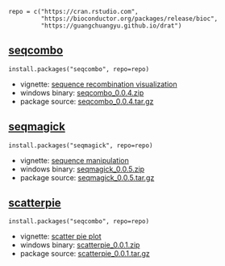     repo = c("https://cran.rstudio.com",
             "https://bioconductor.org/packages/release/bioc",
             "https://guangchuangyu.github.io/drat")

[seqcombo](https://github.com/GuangchuangYu/seqcombo)
-----------------------------------------------------

    install.packages("seqcombo", repo=repo)

-   vignette: [sequence recombination
    visualization](https://guangchuangyu.github.io/seqcombo/)
-   windows binary:
    [seqcombo\_0.0.4.zip](https:/guangchuangyu.github.io/drat/bin/windows/contrib/3.3/seqcombo_0.0.4.zip)
-   package source:
    [seqcombo\_0.0.4.tar.gz](https:/guangchuangyu.github.io/drat/src/contrib/seqcombo_0.0.4.tar.gz)

[seqmagick](https://github.com/GuangchuangYu/seqmagick)
-------------------------------------------------------

    install.packages("seqmagick", repo=repo)

-   vignette: [sequence
    manipulation](https://guangchuangyu.github.io/seqmagick/)
-   windows binary:
    [seqmagick\_0.0.5.zip](https:/guangchuangyu.github.io/drat/bin/windows/contrib/3.3/seqmagick_0.0.5.zip)
-   package source:
    [seqmagick\_0.0.5.tar.gz](https:/guangchuangyu.github.io/drat/src/contrib/seqmagick_0.0.5.tar.gz)

[scatterpie](https://github.com/GuangchuangYu/scatterpie)
---------------------------------------------------------

    install.packages("seqcombo", repo=repo)

-   vignette: [scatter pie
    plot](https://guangchuangyu.github.io/scatterpie/)
-   windows binary:
    [scatterpie\_0.0.1.zip](https:/guangchuangyu.github.io/drat/bin/windows/contrib/3.3/scatterpie_0.0.1.zip)
-   package source:
    [scatterpie\_0.0.1.tar.gz](https:/guangchuangyu.github.io/drat/src/contrib/scatterpie_0.0.1.tar.gz)

<!--

## [skleid](https://github.com/GuangchuangYu/skleid)

```r
install.packages("skleid", repo=repo)
```

- windows binary: [skleid_1.6.9.zip](https:/guangchuangyu.github.io/drat/bin/windows/contrib/3.3/skleid_1.6.9.zip)
- package source: [skleid_1.6.9.tar.gz](https:/guangchuangyu.github.io/drat/src/contrib/skleid_1.6.9.tar.gz)

-->
